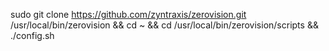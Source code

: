 sudo git clone https://github.com/zyntraxis/zerovision.git /usr/local/bin/zerovision && cd ~ && cd /usr/local/bin/zerovision/scripts && ./config.sh

